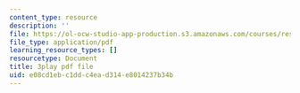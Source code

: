 ```yaml
---
content_type: resource
description: ''
file: https://ol-ocw-studio-app-production.s3.amazonaws.com/courses/res-18-009-learn-differential-equations-up-close-with-gilbert-strang-and-cleve-moler-fall-2015/e08cd1ebc1ddc4ead314e8014237b34b_CB9I4mwpQ5E.pdf
file_type: application/pdf
learning_resource_types: []
resourcetype: Document
title: 3play pdf file
uid: e08cd1eb-c1dd-c4ea-d314-e8014237b34b
---
```

